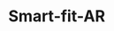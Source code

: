 # Smart-fit-AR

<!-- try ko lang ipush gawa ni aki1104 -->
<!-- try lang ulit -->
<!-- testing via leander github -->
<!-- TESTING AFTER CHATGPT -->

<!-- testing again to aki1104 sana -->